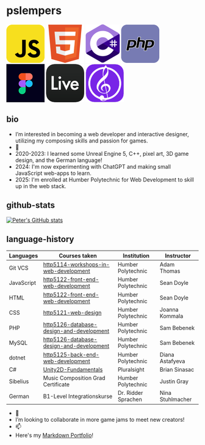 # pslempers

![javascript](/images/javascript-logo.png)
![html5](/images/html5-logo.png)
![csharp](/images/csharp-logo.png)
![php](/images/php-logo.png)
![figma](/images/figma-logo.png)
![ableton](/images/ableton-logo.png)
![sibelius](/images/sibelius-logo.png)

## bio

- I’m interested in becoming a web developer and interactive designer, utilizing my composing skills and passion for games.
- 🌱
- 2020-2023: I learned some Unreal Engine 5, C++, pixel art, 3D game design, and the German language!
- 2024: I'm now experimenting with ChatGPT and making small JavaScript web-apps to learn.
- 2025: I'm enrolled at Humber Polytechnic for Web Development to skill up in the web stack.

## github-stats

[![Peter's GitHub stats](https://github-readme-stats.vercel.app/api?username=pslempers&show_icons=true&theme=dark)](https://github.com/anuraghazra/github-readme-stats)


## language-history

| Languages            | Courses taken                      | Institution               | Instructor |
| -------------------- | ---------------------------------- | ------------------------- | ---------- |
| Git VCS              | [http5114-workshops-in-web-development](https://github.com/pslempers/http5114-workshops-in-web-development) | Humber Polytechnic | Adam Thomas |
| JavaScript           | [http5122-front-end-web-development](https://github.com/pslempers/http5122-front-end-web-development) | Humber Polytechnic        | Sean Doyle |
| HTML                 | [http5122-front-end-web-development](https://github.com/pslempers/http5122-front-end-web-development) | Humber Polytechnic        | Sean Doyle |
| CSS                  | [http5121-web-design](https://github.com/pslempers/http5121-web-design)                | Humber Polytechnic        | Joanna Kommala |
| PHP                  | [http5126-database-design-and-development](https://github.com/pslempers/http5126-database-design-and-development)   | Humber Polytechnic        | Sam Bebenek |
| MySQL                | [http5126-database-design-and-development](https://github.com/pslempers/http5126-database-design-and-development)   | Humber Polytechnic        | Sam Bebenek |
| dotnet               | [http5125-back-end-web-development](https://github.com/pslempers/http5125-back-end-web-development)  | Humber Polytechnic        | Diana Astafyeva |
| C#                   | [Unity2D-Fundamentals](https://app.pluralsight.com/library/courses/unity-2d-fundamentals-character-control/table-of-contents)               | Pluralsight               | Brian Sinasac |
| Sibelius             | Music Composition Grad Certificate | Humber Polytechnic        | Justin Gray |
| German               | B1-Level Integrationskurse         | Dr. Ridder Sprachen       | Nina Stuhlmacher |


- 💞️
- I’m looking to collaborate in more game jams to meet new creators!
- 📫
- Here's my [Markdown Portfolio](https://pslempers.github.io)!

<!---
Pslempers/Pslempers is a ✨ special ✨ repository because its `README.md` (this file) appears on your GitHub profile.
You can click the Preview link to take a look at your changes.
--->
